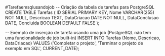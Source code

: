 #Tarefaemsqlusandojob
-- Criação da tabela de tarefas para PostgreSQL
CREATE TABLE Tarefas (
    ID SERIAL PRIMARY KEY,
    Nome VARCHAR(255) NOT NULL,
    Descricao TEXT,
    DataCriacao DATE NOT NULL,
    DataConclusao DATE,
    Concluida BOOLEAN DEFAULT FALSE
);

-- Exemplo de inserção de tarefa usando uma job (PostgreSQL não tem uma funcionalidade de job built-in)
INSERT INTO Tarefas (Nome, Descricao, DataCriacao)
VALUES ('Completar o projeto', 'Terminar o projeto de exemplo em SQL', CURRENT_DATE);
